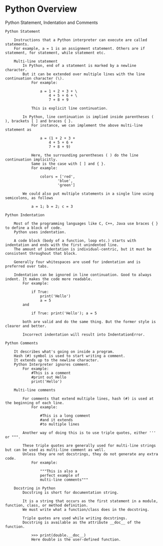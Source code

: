 # Python Overview

Python Statement, Indentation and Comments

    Python Statement

        Instructions that a Python interpreter can execute are called statements.
        For example, a = 1 is an assignment statement. Others are if statement, for statement, while statement etc.

        Multi-line statement
            In Python, end of a statement is marked by a newline character.
            But it can be extended over multiple lines with the line continuation character (\).
                For example:

                    a = 1 + 2 + 3 + \
                        4 + 5 + 6 + \
                        7 + 8 + 9

                This is explicit line continuation.

            In Python, line continuation is implied inside parentheses ( ), brackets [ ] and braces { }.
                For instance, we can implement the above multi-line statement as

                    a = (1 + 2 + 3 +
                        4 + 5 + 6 +
                        7 + 8 + 9)

                Here, the surrounding parentheses ( ) do the line continuation implicitly.
                Same is the case with [ ] and { }.
                For example:

                    colors = ['red',
                            'blue',
                            'green']

            We could also put multiple statements in a single line using semicolons, as follows

                a = 1; b = 2; c = 3

    Python Indentation

        Most of the programming languages like C, C++, Java use braces { } to define a block of code.
        Python uses indentation.

        A code block (body of a function, loop etc.) starts with indentation and ends with the first unindented line.
        The amount of indentation is individual-centric, but it must be consistent throughout that block.

        Generally four whitespaces are used for indentation and is preferred over tabs.

        Indentation can be ignored in line continuation. Good to always indent. It makes the code more readable.
            For example:

                if True:
                    print('Hello')
                    a = 5
            and

                if True: print('Hello'); a = 5

            both are valid and do the same thing. But the former style is clearer and better.

            Incorrect indentation will result into IndentationError.

    Python Comments

        It describes what's going on inside a program.
        Hash (#) symbol is used to start writing a comment.
        It extends up to the newline character.
        Python Interpreter ignores comment.
            For example:
                #This is a comment
                #print out Hello
                print('Hello')

        Multi-line comments

            For comments that extend multiple lines, hash (#) is used at the beginning of each line.
                For example:

                    #This is a long comment
                    #and it extends
                    #to multiple lines

            Another way of doing this is to use triple quotes, either ''' or """.

            These triple quotes are generally used for multi-line strings but can be used as multi-line comment as well.
            Unless they are not docstrings, they do not generate any extra code.
                For example:

                    """This is also a
                    perfect example of
                    multi-line comments"""

        Docstring in Python
            Docstring is short for documentation string.

            It is a string that occurs as the first statement in a module, function, class, or method definition.
            We must write what a function/class does in the docstring.

            Triple quotes are used while writing docstrings.
            Docstring is available as the attribute __doc__ of the function.

                >>> print(double.__doc__)
                Here double is the user-defined function.